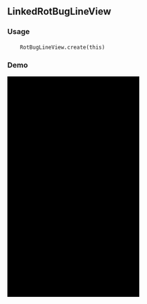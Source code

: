 ## LinkedRotBugLineView

### Usage

```
    RotBugLineView.create(this)
```

### Demo
<img src="https://github.com/Anwesh43/LinkedRotBugLineView/blob/master/demo/rotbuglineview.gif" width="300px" height="500px">
